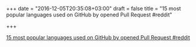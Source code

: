 +++
date = "2016-12-05T20:35:08+03:00"
draft = false
title = "15 most popular languages used on GitHub by opened Pull Request  #reddit"

+++

<p><a href="https://t.co/kQYfz3Nd2a">15 most popular languages used on GitHub by opened Pull Request  #reddit</a></p>
